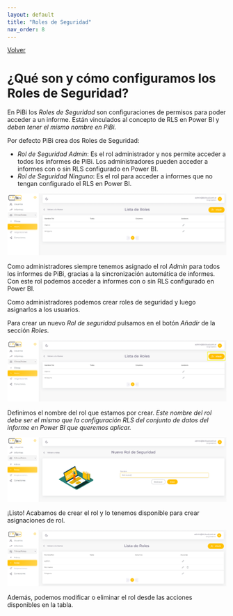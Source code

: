 ```yaml
---
layout: default
title: "Roles de Seguridad"
nav_order: 8
---
```

[Volver](index.md)

# ¿Qué son y cómo configuramos los Roles de Seguridad? 

En PiBi los *Roles de Seguridad* son configuraciones de permisos para poder acceder a un informe. Están vinculados al concepto de RLS en Power BI y *deben tener el mismo nombre en PiBi.* 

Por defecto PiBi crea dos Roles de Seguridad:
- *Rol de Seguridad Admin*: Es el rol administrador y nos permite acceder a todos los informes de PiBi. Los administradores pueden acceder a informes con o sin RLS configurado en Power BI. 
- *Rol de Seguridad Ninguno*: Es el rol para acceder a informes que no tengan configurado el RLS en Power BI. 

![roles1](Media/Roles/roles%20defecto.PNG)

Como administradores siempre tenemos asignado el rol *Admin* para todos los informes de PiBi, gracias a la sincronización automática de informes. Con este rol podemos acceder a informes con o sin RLS configurado en Power BI. 

Como administradores podemos crear roles de seguridad y luego asignarlos a los usuarios. 

Para crear un nuevo *Rol de seguridad* pulsamos en el botón *Añadir* de la sección *Roles*. 

![roles2](Media/Roles/roles%20agregar.png)

Definimos el nombre del rol que estamos por crear. *Este nombre del rol debe ser el mismo que la configuración RLS del conjunto de datos del informe en Power BI que queremos aplicar.*

![roles3](Media/Roles/Rol%20nombre.PNG)

¡Listo! Acabamos de crear el rol y lo tenemos disponible para crear asignaciones de rol.

![roles4](Media/Roles/rol%20nuevo%20tabla.PNG)

Además, podemos modificar o eliminar el rol desde las acciones disponibles en la tabla.

